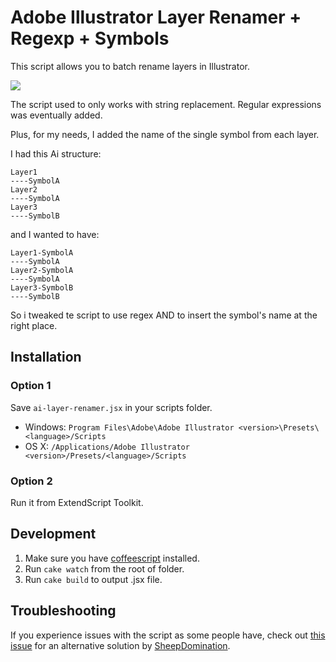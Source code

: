 # Adobe Illustrator Layer Renamer + Regexp + Symbols

This script allows you to batch rename layers in Illustrator. 

![](https://s3-us-west-2.amazonaws.com/sebastienlavoie.personal/adobe-illustrator-layer-renamer.png)

The script used to only works with string replacement. Regular expressions was eventually added.

Plus, for my needs, I added the name of the single symbol from each layer.

I had this Ai structure:
```
Layer1
----SymbolA
Layer2
----SymbolA
Layer3
----SymbolB
```

and I wanted to have:
```
Layer1-SymbolA
----SymbolA
Layer2-SymbolA
----SymbolA
Layer3-SymbolB
----SymbolB
```

So i tweaked te script to use regex AND to insert the symbol's name at the right place.

## Installation

### Option 1

Save `ai-layer-renamer.jsx` in your scripts folder.

- Windows: `Program Files\Adobe\Adobe Illustrator <version>\Presets\<language>/Scripts`
- OS X: `/Applications/Adobe Illustrator <version>/Presets/<language>/Scripts`

### Option 2

Run it from ExtendScript Toolkit.

## Development

1. Make sure you have [coffeescript](http://coffeescript.org) installed.
2. Run `cake watch` from the root of folder.
3. Run `cake build` to output .jsx file.
 
## Troubleshooting

If you experience issues with the script as some people have, check out [this issue](https://github.com/seblavoie/adobe-illustrator-layer-renamer/issues/1#issuecomment-102243191) for an alternative solution by [SheepDomination](https://github.com/SheepDomination).

